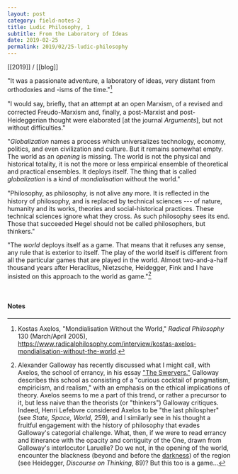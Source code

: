 ```yaml
---
layout: post
category: field-notes-2
title: Ludic Philosophy, 1
subtitle: From the Laboratory of Ideas
date: 2019-02-25
permalink: 2019/02/25-ludic-philosophy
---
```


[[2019]] / [[blog]]

"It was a passionate adventure, a laboratory of ideas, very distant from orthodoxies and -isms of the time."[^1]

"I would say, brieﬂy, that an attempt at an open Marxism, of a revised and corrected Freudo-Marxism and, ﬁnally, a post-Marxist and post-Heideggerian thought were elaborated \[at the journal *Arguments*\], but not without difficulties."

"*Globalization* names a process which universalizes technology, economy, politics, and even civilization and culture. But it remains somewhat empty. The world as an *opening* is missing. The world is not the physical and historical totality, it is not the more or less empirical ensemble of theoretical and practical ensembles. It deploys itself. The thing that is called *globalization* is a kind of *mondialisation* without the world."

"Philosophy, as philosophy, is not alive any more. It is reﬂected in the history of philosophy, and is replaced by technical sciences --- of nature, humanity and its works, theories and social-historical practices. These technical sciences ignore what they cross. As such philosophy sees its end. Those that succeeded Hegel should not be called philosophers, but thinkers."

"The *world* deploys itself as a game. That means that it refuses any sense, any rule that is exterior to itself. The play of the world itself is different from all the particular games that are played in the world. Almost two-and-a-half thousand years after Heraclitus, Nietzsche, Heidegger, Fink and I have insisted on this approach to the world as game."[^2]

<br>

#### Notes

[^1]: Kostas Axelos, "Mondialisation Without the World," *Radical Philosophy* 130 (March/April 2005), <https://www.radicalphilosophy.com/interview/kostas-axelos-mondialisation-without-the-world>.

[^2]: Alexander Galloway has recently discussed what I might call, with Axelos, the school of errancy, in his essay ["The Swervers."](http://cultureandcommunication.org/galloway/the-swervers) Galloway describes this school as consisting of a "curious cocktail of pragmatism, empiricism, and realism," with an emphasis on the ethical implications of theory. Axelos seems to me a part of this trend, or rather a precursor to it, but less naive than the theorists (or "thinkers") Galloway critiques. Indeed, Henri Lefebvre considered Axelos to be "the last philospher" (see *State, Space, World*, 259), and I similarly see in his thought a fruitful engagement with the history of philosophy that evades Galloway's categorial challenge. What, then, if we were to read errancy and itinerance with the opacity and contiguity of the One, drawn from Galloway's interlocutor Laruelle? Do we not, in the opening of the world, encounter the blackness (beyond and before the [darkness](http://cultureandcommunication.org/galloway/the-last-instance)) of the region (see Heidegger, *Discourse on Thinking*, 89)? But this too is a game...
